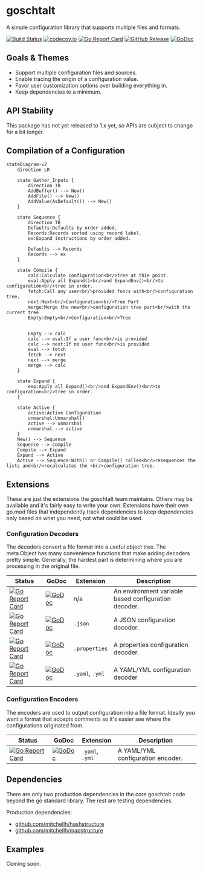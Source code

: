 <!--
SPDX-FileCopyrightText: 2022 Weston Schmidt <weston_schmidt@alumni.purdue.edu>
SPDX-License-Identifier: Apache-2.0
-->
# goschtalt
A simple configuration library that supports multiple files and formats.

[![Build Status](https://github.com/goschtalt/goschtalt/actions/workflows/ci.yml/badge.svg)](https://github.com/goschtalt/goschtalt/actions/workflows/ci.yml)
[![codecov.io](http://codecov.io/github/goschtalt/goschtalt/coverage.svg?branch=main)](http://codecov.io/github/goschtalt/goschtalt?branch=main)
[![Go Report Card](https://goreportcard.com/badge/github.com/goschtalt/goschtalt)](https://goreportcard.com/report/github.com/goschtalt/goschtalt)
[![GitHub Release](https://img.shields.io/github/release/goschtalt/goschtalt.svg)](https://github.com/goschtalt/goschtalt/releases)
[![GoDoc](https://pkg.go.dev/badge/github.com/goschtalt/goschtalt)](https://pkg.go.dev/github.com/goschtalt/goschtalt)

## Goals & Themes

* Support multiple configuration files and sources.
* Enable tracing the origin of a configuration value.
* Favor user customization options over building everything in.
* Keep dependencies to a minimum.

## API Stability

This package has not yet released to 1.x yet, so APIs are subject to change for
a bit longer.

## Compilation of a Configuration

```mermaid
stateDiagram-v2
    direction LR

    state Gather_Inputs {
        direction TB
        AddBuffer() --> New()
        AddFile() --> New()
        AddValue(AsDefault()) --> New()
    }

    state Sequence {
        direction TB
        Defaults:Defaults by order added.
        Records:Records sorted using record label.
        ex:Expand instructions by order added.

        Defaults --> Records
        Records --> ex
    }

    state Compile {
        calc:Calculate configuration<br/>tree at thie point.
        eval:Apply all Expand()<br/>and ExpandEnv()<br/>to configuration<br/>tree in order.
        fetch:Call any user<br/>provided funcs with<br/>configuration tree.
        next:Next<br/>Configuration<br/>Tree Part
        merge:Merge the new<br/>configuration tree part<br/>with the current tree
        Empty:Empty<br/>Configuration<br/>Tree


        Empty --> calc
        calc --> eval:If a user func<br/>is provided
        calc --> next:If no user func<br/>is provided
        eval --> fetch
        fetch --> next
        next --> merge
        merge --> calc
    }

    state Expand {
        exp:Apply all Expand()<br/>and ExpandEnv()<br/>to configuration<br/>tree in order.
    }

    state Active {
        active:Active Configuration
        unmarshal:Unmarshal()
        active --> unmarshal
        unmarshal --> active
    }
    New() --> Sequence
    Sequence --> Compile
    Compile --> Expand
    Expand --> Active
    Active --> Sequence:With() or Compile() called<br/>resequences the lists and<br/>recalculates the <br/>configuration tree.
```

## Extensions

These are just the extensions the goschtalt team maintains.  Others may be available
and it's fairly easy to write your own.  Extensions have their own go.mod files
that independently track dependencies to keep dependencies only based on what
you need, not what could be used.

### Configuration Decoders

The decoders convert a file format into a useful object tree.  The meta.Object has
many convenience functions that make adding decoders pretty simple.  Generally,
the hardest part is determining where you are processing in the original file.

| Status | GoDoc | Extension | Description |
|--------|-------|-----------|-------------|
| [![Go Report Card](https://goreportcard.com/badge/github.com/goschtalt/env-decoder)](https://goreportcard.com/report/github.com/goschtalt/env-decoder) | [![GoDoc](https://pkg.go.dev/badge/github.com/goschtalt/env-decoder)](https://pkg.go.dev/github.com/goschtalt/env-decoder) | n/a | An environment variable based configuration decoder. |
| [![Go Report Card](https://goreportcard.com/badge/github.com/goschtalt/json-decoder)](https://goreportcard.com/report/github.com/goschtalt/json-decoder) | [![GoDoc](https://pkg.go.dev/badge/github.com/goschtalt/json-decoder)](https://pkg.go.dev/github.com/goschtalt/json-decoder) | `.json` | A JSON configuration decoder. |
| [![Go Report Card](https://goreportcard.com/badge/github.com/goschtalt/properties-decoder)](https://goreportcard.com/report/github.com/goschtalt/properties-decoder) | [![GoDoc](https://pkg.go.dev/badge/github.com/goschtalt/properties-decoder)](https://pkg.go.dev/github.com/goschtalt/properties-decoder) | `.properties` | A properties configuration decoder. |
| [![Go Report Card](https://goreportcard.com/badge/github.com/goschtalt/yaml-decoder)](https://goreportcard.com/report/github.com/goschtalt/yaml-decoder) | [![GoDoc](https://pkg.go.dev/badge/github.com/goschtalt/yaml-decoder)](https://pkg.go.dev/github.com/goschtalt/yaml-decoder) | `.yaml`, `.yml` | A YAML/YML configuration decoder |


### Configuration Encoders

The encoders are used to output configuration into a file format.  Ideally you want
a format that accepts comments so it's easier see where the configurations originated
from.

| Status | GoDoc | Extension | Description |
|--------|-------|-----------|-------------|
| [![Go Report Card](https://goreportcard.com/badge/github.com/goschtalt/yaml-encoder)](https://goreportcard.com/report/github.com/goschtalt/yaml-encoder) | [![GoDoc](https://pkg.go.dev/badge/github.com/goschtalt/yaml-encoder)](https://pkg.go.dev/github.com/goschtalt/yaml-encoder) | `.yaml`, `.yml` | A YAML/YML configuration encoder. |


## Dependencies

There are only two production dependencies in the core goschtalt code beyond the
go standard library.  The rest are testing dependencies.

Production dependencies:

* [github.com/mitchellh/hashstructure](https://github.com/mitchellh/hashstructure)
* [github.com/mitchellh/mapstructure](https://github.com/mitchellh/mapstructure)

## Examples

Coming soon.
